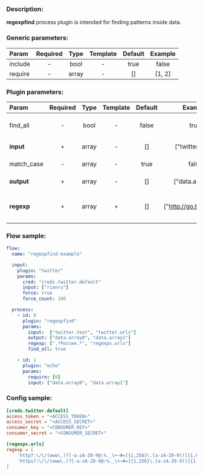 ### Description:

**regexpfind** process plugin is intended for finding patterns inside
data.


### Generic parameters:

| Param   | Required | Type  | Template | Default | Example |
|:--------|:--------:|:-----:|:--------:|:-------:|:-------:|
| include |    -     | bool  |    -     |  true   |  false  |
| require |    -     | array |    -     |   []    | [1, 2]  |


### Plugin parameters:

| Param      | Required | Type  | Template | Default |         Example          | Description                                                                                                              |
|:-----------|:--------:|:-----:|:--------:|:-------:|:------------------------:|:-------------------------------------------------------------------------------------------------------------------------|
| find_all   |    -     | bool  |    -     |  false  |           true           | Patterns must be found in all selected [DataItem](https://github.com/livelace/gosquito/blob/master/docs/data.md) fields. |
| **input**  |    +     | array |    -     |   []    |     ["twitter.urls"]     | List of [DataItem](https://github.com/livelace/gosquito/blob/master/docs/data.md) fields with data.                      |
| match_case |    -     | array |    -     |  true   |          false           | Case sensitive/insensitive.                      |
| **output** |    +     | array |    -     |   []    |     ["data.array0"]      | List of target [DataItem](https://github.com/livelace/gosquito/blob/master/docs/data.md) fields.                         |
| **regexp** |    +     | array |    +     |   []    | ["http://go.tass.ru/.*"] | List of config templates/raw regexps for searching.                                                                      |

### Flow sample:

```yaml
flow:
  name: "regexpfind-example"

  input:
    plugin: "twitter"
    params:
      cred: "creds.twitter.default"
      input: ["rianru"]
      force: true
      force_count: 100

  process:
    - id: 0
      plugin: "regexpfind"
      params:
        input:  ["twitter.text", "twitter.urls"]
        output: ["data.array0", "data.array1"]
        regexp: [".*Россия.*", "regexps.urls"]
        find_all: true

    - id: 1
      plugin: "echo"
      params:
        require: [0]
        input: ["data.array0", "data.array1"]
```

### Config sample:

```toml
[creds.twitter.default]
access_token = "<ACCESS_TOKEN>"
access_secret = "<ACCESS_SECRET>"
consumer_key = "<CONSUMER_KEY>"
consumer_secret = "<CONSUMER_SECRET>"

[regexps.urls]
regexp = [
    'http?:\/\/(www\.)?[-a-zA-Z0-9@:%._\+~#=]{1,256}\.[a-zA-Z0-9()]{1,6}\b([-a-zA-Z0-9()@:%_\+.~#?&//=]*)',
    'https?:\/\/(www\.)?[-a-zA-Z0-9@:%._\+~#=]{1,256}\.[a-zA-Z0-9()]{1,6}\b([-a-zA-Z0-9()@:%_\+.~#?&//=]*)'
]
```

